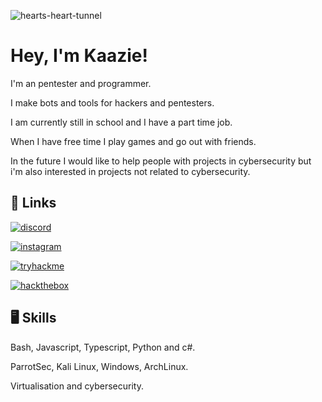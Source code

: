 ![hearts-heart-tunnel](https://github.com/kaaziee/kaaziee/assets/153534203/a215e4c3-1367-48f5-8d6c-940ec7dba507)


# Hey, I'm Kaazie! 

I'm an pentester and programmer. 

I make bots and tools for hackers and pentesters.

I am currently still in school and I have a part time job. 

When I have free time I play games and go out with friends. 

In the future I would like to help people with projects in cybersecurity but i'm also interested in projects not related to cybersecurity.


## 🔗 Links
[![discord](https://img.shields.io/badge/discord-000000?style=for-the-badge&logo=discord&logoColor=white)](https://www.discordapp.com/users/1133023649436270733)

[![instagram](https://img.shields.io/badge/instagram-833AB4?style=for-the-badge&logo=instagram&logoColor=white)](https://www.instagram.com/kaaszie/)

[![tryhackme](https://img.shields.io/badge/tryhackme-FF0000?style=for-the-badge&logo=tryhackme&logoColor=white)](https://tryhackme.com/p/kaazie)

[![hackthebox](https://img.shields.io/badge/hackthebox-008000?style=for-the-badge&logo=hackthebox&logoColor=white)](https://app.hackthebox.com/profile/1321002)

## 🖥️ Skills
Bash, Javascript, Typescript, Python and c#.

ParrotSec, Kali Linux, Windows, ArchLinux.

Virtualisation and cybersecurity.

